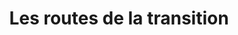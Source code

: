 ---
title: "Les routes de la transition"
url: /rostrenen/les-routes-de-la-transition/
shop: Fahrrad
---